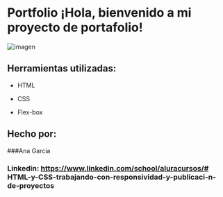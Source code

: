 # Portfolio ¡Hola, bienvenido a mi proyecto de portafolio!

![imagen](https://cdn1.gnarususercontent.com.br/6/450324/9facae6f-79bf-48f3-b3a9-b4f9284802d7.png)

## Herramientas utilizadas:

- HTML

- CSS

- Flex-box

## Hecho por:

###Ana García

### Linkedin: https://www.linkedin.com/school/aluracursos/# HTML-y-CSS-trabajando-con-responsividad-y-publicaci-n-de-proyectos
